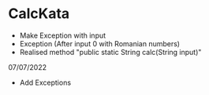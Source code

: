 # CalcKata

- Make Exception with input
- Exception (After input 0 with Romanian numbers)
- Realised method "public static String calc(String input)"

07/07/2022

- Add Exceptions
